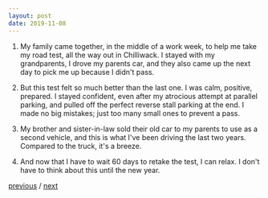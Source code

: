 ```yaml
---
layout: post
date: 2019-11-08
---
```


1. My family came together, in the middle of a work week, to help me take my road test, all the way out in Chilliwack. I stayed with my grandparents, I drove my parents car, and they also came up the next day to pick me up because I didn't pass.

2. But this test felt so much better than the last one. I was calm, positive, prepared. I stayed confident, even after my atrocious attempt at parallel parking, and pulled off the perfect reverse stall parking at the end. I made no big mistakes; just too many small ones to prevent a pass.

3. My brother and sister-in-law sold their old car to my parents to use as a second vehicle, and this is what I've been driving the last two years. Compared to the truck, it's a breeze.

4. And now that I have to wait 60 days to retake the test, I can relax. I don't have to think about this until the new year.

<a href="{{page.previous.url}}">previous</a> / <a href="{{page.next.url}}">next</a>
